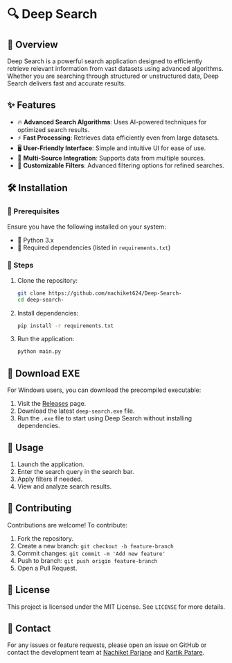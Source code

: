 # 🔍 Deep Search

## 📖 Overview

Deep Search is a powerful search application designed to efficiently retrieve relevant information from vast datasets using advanced algorithms. Whether you are searching through structured or unstructured data, Deep Search delivers fast and accurate results.

## ✨ Features

- 🔥 **Advanced Search Algorithms**: Uses AI-powered techniques for optimized search results.
- ⚡ **Fast Processing**: Retrieves data efficiently even from large datasets.
- 🖥️ **User-Friendly Interface**: Simple and intuitive UI for ease of use.
- 🔗 **Multi-Source Integration**: Supports data from multiple sources.
- 🎯 **Customizable Filters**: Advanced filtering options for refined searches.

## 🛠️ Installation

### 📌 Prerequisites

Ensure you have the following installed on your system:

- 🐍 Python 3.x
- 📂 Required dependencies (listed in `requirements.txt`)

### 🔽 Steps

1. Clone the repository:
   ```sh
   git clone https://github.com/nachiket624/Deep-Search-
   cd deep-search-
   ```
2. Install dependencies:
   ```sh
   pip install -r requirements.txt
   ```
3. Run the application:
   ```sh
   python main.py
   ```

## 💾 Download EXE

For Windows users, you can download the precompiled executable:

1. Visit the [Releases](https://github.com/nachiket624/deep-search-/releases) page.
2. Download the latest `deep-search.exe` file.
3. Run the `.exe` file to start using Deep Search without installing dependencies.

## 🚀 Usage

1. Launch the application.
2. Enter the search query in the search bar.
3. Apply filters if needed.
4. View and analyze search results.


## 🤝 Contributing

Contributions are welcome! To contribute:

1. Fork the repository.
2. Create a new branch: `git checkout -b feature-branch`
3. Commit changes: `git commit -m 'Add new feature'`
4. Push to branch: `git push origin feature-branch`
5. Open a Pull Request.

## 📜 License

This project is licensed under the MIT License. See `LICENSE` for more details.

## 📧 Contact

For any issues or feature requests, please open an issue on GitHub or contact the development team at [Nachiket Parjane](mailto\:nachiket2424@gmail.com) and [Kartik Patare](mailto\:kartikpatare1823@gmail.com).

